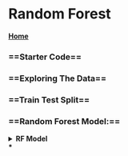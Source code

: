 # Random Forest
[<b>Home<b>](file:///media/mosaab/Volume/Personal/Development/Courses%20Docs/Data%20Science/0_Code/0_Code%20Starter.html) 
### ==Starter Code==

### ==Exploring The Data==

### ==Train Test Split==

### ==Random Forest Model:==
<details><summary><b>RF Model<b></summary>
<p>

	from sklearn.ensemble import RandomForestClassifier
	
	rfc = RandomForestClassifier(n_estimators=100)
	
	rfc.fit(X_train, y_train)

	rfc_pred = rfc.predict(X_test)
</p>
</details>
<b>*







